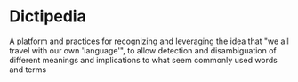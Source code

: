 # Dictipedia
A platform and practices for recognizing and leveraging the idea that "we all travel with our own 'language'", to allow detection and disambiguation of different meanings and implications to what seem commonly used words and terms
